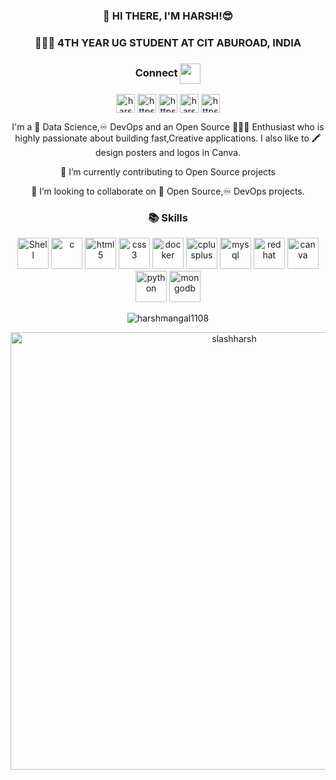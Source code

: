 <div align="center">
<h3>👋 HI THERE, I'M HARSH!😎</h3>
<!--<h4>⚡ I Believe in Being a Participant🔥" </h4> </div>
<img src="https://github.com/harshmangal1108/harshmangal1108/blob/master/%7B104BFCD4-DECD-4790-88B5-C3FAED644E01%7D.png.jpg">-->
<div align="center">
<h3>👨🏻‍🎓 4TH YEAR UG STUDENT AT CIT ABUROAD, INDIA</h3>

 
 <h3> Connect <img align="center" src="https://github.com/rajput2107/rajput2107/blob/master/Assets/Handshake.gif" height="33px" /></h3>
  <p align="center">
<a href="https://dev.to/slashharsh"  target="_blank"><img align="center" src="https://cdn.jsdelivr.net/npm/simple-icons@3.0.1/icons/dev-dot-to.svg" alt="harshmangal1108" height="30" width="30" /></a>
<a href="https://twitter.com/slashharsh"  target="_blank"><img align="center" src="https://cdn2.iconfinder.com/data/icons/social-media-2285/512/1_Twitter3_colored_svg-256.png" alt="https://twitter.com/harshmangal1108" height="30" width="30" /></a>
<a href="https://www.linkedin.com/in/slashharsh"  target="_blank"><img align="center" src="https://cdn2.iconfinder.com/data/icons/social-media-2285/512/1_Linkedin_unofficial_colored_svg-512.png" alt="https://www.linkedin.com/in/harsh-mangal/" height="30" width="30" /></a>
<a href="https://fb.com/slashharsh"  target="_blank"><img align="center" src="https://cdn1.iconfinder.com/data/icons/social-media-2285/512/Colored_Facebook3_svg-512.png" alt="harsh.mangal.148" height="30" width="30" /></a>
<a href="https://www.instagram.com/__har.sh/" target="_blank"><img align="center" src="https://cdn2.iconfinder.com/data/icons/social-media-2285/512/1_Instagram_colored_svg_1-512.png" alt="https://www.instagram.com/_harsh_mangal_/" height="30" width="30" /></a>
</p>


<p>I'm a 🧠 Data Science,♾️ DevOps and an Open Source 👨🏻‍💻 Enthusiast who is highly passionate about building fast,Creative applications. I also like to 🖍️ design posters and logos in Canva.</p>
  <p>🔭 I’m currently contributing to Open Source projects</p>
 <p>🤝 I’m looking to collaborate on 📖 Open Source,♾️ DevOps projects.</p>
 
 
 <h3>📚 Skills </h3>
 <p><img src="https://c7.uihere.com/files/359/509/99/angle-brand-green-apps-terminal-pc-104.jpg" alt="Shell" height="50" width="50"/>
 <img src="https://img.icons8.com/color/48/000000/c-programming.png" alt="c" width="50" height="50"/> 
 <img src="https://img.icons8.com/color/48/000000/html-5.png" alt="html5" width="50" height="50"/>
 <img src="https://img.icons8.com/color/48/000000/css3.png" alt="css3" width="50" height="50"/> 
 <img src="https://cdn.iconscout.com/icon/free/png-256/docker-226091.png" alt="docker" width="50" height="50"/>
    <img src="https://img.icons8.com/color/48/000000/c-plus-plus-logo.png"  alt="cplusplus" width="50" height="50"/> 
  <img src="https://image.flaticon.com/icons/svg/1199/1199128.svg" alt="mysql" width="50" height="50"/>
 <img src="https://access.redhat.com/webassets/avalon/g/shadowman-200.png" alt="redhat" width="50" height="50"/> 
  <img src="https://img.icons8.com/plasticine/100/000000/canva.png" alt="canva" width="50" height="50" />
  <img src="https://cdn3.iconfinder.com/data/icons/logos-and-brands-adobe/512/267_Python-512.png" alt="python" width="50" height="50"/> 
  <img src="https://img.icons8.com/color/452/mongodb.png" alt="mongodb" width="50" height="50"/></p></div>

<p align="center"> <img src="https://komarev.com/ghpvc/?username=harshmangal1108" alt="harshmangal1108" /> </p>
<p align=" center"><img align="center" src="https://github-readme-streak-stats.herokuapp.com/?user=slashharsh&theme=dark" alt="slashharsh" width="700" /></p>
